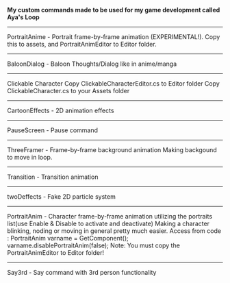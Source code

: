 **My custom commands made to be used for my game development called Aya's Loop**  
<hr>
PortraitAnime - Portrait frame-by-frame animation (EXPERIMENTAL!). Copy this to assets, and PortraitAnimEditor to Editor folder.
<hr>
BaloonDialog -  Baloon Thoughts/Dialog like in anime/manga  
<hr>
Clickable Character  
Copy ClickableCharacterEditor.cs to Editor folder  
Copy ClickableCharacter.cs to your Assets folder
<hr>  
CartoonEffects - 2D animation effects  
<hr>
PauseScreen - Pause command  
<hr>
ThreeFramer - Frame-by-frame background animation  
Making backgound to move in loop.
<hr>
Transition - Transition animation  
<hr>
twoDeffects - Fake 2D particle system  
<hr>
PortraitAnim - Character frame-by-frame animation utilizing the portraits list(use Enable & Disable to activate and deactivate)  
Making a character blinking, noding or moving in general pretty much easier.
Access from code : PortraitAnim varname = GetComponent<PortraitAnim>(); varname.disablePortraitAnim(false);  
Note: You must copy the PortraitAnimEditor to Editor folder!  
<hr>  
Say3rd - Say command with 3rd person functionality
